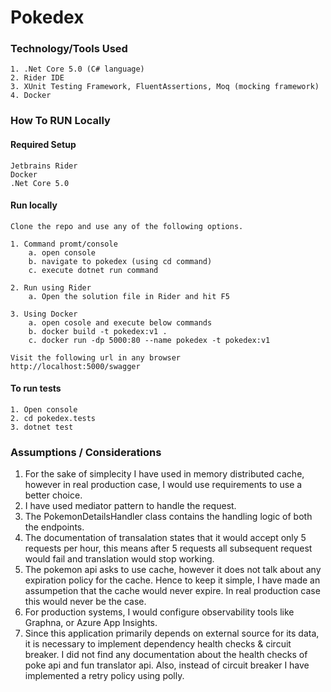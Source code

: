 # Pokedex



### Technology/Tools Used
    1. .Net Core 5.0 (C# language)
    2. Rider IDE
    3. XUnit Testing Framework, FluentAssertions, Moq (mocking framework)
    4. Docker

### How To RUN Locally
#### Required Setup
    Jetbrains Rider
    Docker
    .Net Core 5.0

#### Run locally
    Clone the repo and use any of the following options.

    1. Command promt/console
        a. open console
        b. navigate to pokedex (using cd command)
        c. execute dotnet run command

    2. Run using Rider
        a. Open the solution file in Rider and hit F5

    3. Using Docker
        a. open cosole and execute below commands
        b. docker build -t pokedex:v1 .
        c. docker run -dp 5000:80 --name pokedex -t pokedex:v1

    Visit the following url in any browser
    http://localhost:5000/swagger

#### To run tests
    1. Open console
    2. cd pokedex.tests
    3. dotnet test

### Assumptions / Considerations
1. For the sake of simplecity I have used in memory distributed cache, however in real production case, I would use requirements to use a better choice.
2. I have used mediator pattern to handle the request.
3. The PokemonDetailsHandler class contains the handling logic of both the endpoints.
4. The documentation of transalation states that it would accept only 5 requests per hour, this means after 5 requests all subsequent request would fail and translation would stop working.
5. The pokemon api asks to use cache, however it does not talk about any expiration policy for the cache. Hence to keep it simple, I have made an assumpetion that the cache would never expire. In real production case this would never be the case.
6. For production systems, I would configure observability tools like Graphna, or Azure App Insights.
7. Since this application primarily depends on external source for its data, it is necessary to implement dependency health checks & circuit breaker. I did not find any documentation about the health checks of poke api and fun translator api. Also, instead of circuit breaker I have implemented a retry policy using polly.

